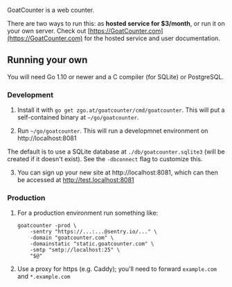 GoatCounter is a web counter.

There are two ways to run this: as **hosted service for $3/month**, or run it
on your own server. Check out [https://GoatCounter.com](https://GoatCounter.com)
for the hosted service and user documentation.


Running your own
----------------

You will need Go 1.10 or newer and a C compiler (for SQLite) or PostgreSQL.

### Development

1. Install it with `go get zgo.at/goatcounter/cmd/goatcounter`. This will put a
   self-contained binary at `~/go/goatcounter`.

2. Run `~/go/goatcounter`. This will run a developmnet environment on
   http://localhost:8081

  The default is to use a SQLite database at `./db/goatcounter.sqlite3` (will be
  created if it doesn't exist). See the `-dbconnect` flag to customize this.

3. You can sign up your new site at http://localhost:8081, which can then be
   accessed at http://test.localhost:8081

### Production

1. For a production environment run something like:

       goatcounter -prod \
           -sentry "https://...:...@sentry.io/..." \
           -domain "goatcounter.com" \
           -domainstatic "static.goatcounter.com" \
           -smtp "smtp://localhost:25" \
           "$@"

2. Use a proxy for https (e.g. Caddy); you'll need to forward `example.com` and
   `*.example.com`
